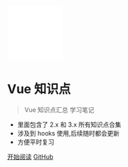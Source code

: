 <!-- _coverpage.md -->

![logo](logo/logo.png)

# Vue 知识点 <small></small>

> Vue 知识点汇总 学习笔记

- 里面包含了 2.x 和 3.x 所有知识点合集
- 涉及到 hooks 使用,后续随时都会更新
- 方便平时复习

[开始阅读](#快速开始)
[GitHub](https://github.com/docsifyjs/docsify)

<!-- [Get Started](https://www.baidu.com) -->
